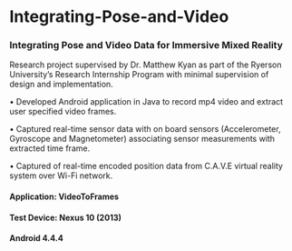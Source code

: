 # Integrating-Pose-and-Video
### Integrating Pose and Video Data for Immersive Mixed Reality

Research project supervised by Dr. Matthew Kyan as part of the Ryerson University’s Research Internship Program with minimal supervision of design and implementation.

•	Developed Android application in Java to record mp4 video and extract user specified video frames.

•	Captured real-time sensor data with on board sensors (Accelerometer, Gyroscope and Magnetometer) associating sensor measurements with extracted time frame.

•	Captured of real-time encoded position data from C.A.V.E virtual reality system over Wi-Fi network.

#### Application: VideoToFrames
#### Test Device: Nexus 10 (2013)
#### Android 4.4.4
